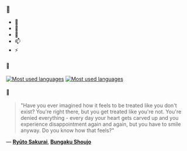 ### 👋

- 🔭
- 🌱
- 💬
- 📫
- ⚡

#### 🧏

[![Most used languages](https://github-readme-stats-aynah.vercel.app/api/top-langs/?username=aynh&theme=solarized-dark&langs_count=6&layout=compact&hide_title=true)](https://github.com/anuraghazra/github-readme-stats#gh-dark-mode-only)
[![Most used languages](https://github-readme-stats-aynah.vercel.app/api/top-langs/?username=aynh&theme=solarized-light&langs_count=6&layout=compact&hide_title=true)](https://github.com/anuraghazra/github-readme-stats#gh-light-mode-only)

#### 💬

> "Have you ever imagined how it feels to be treated like you don't exist? You're right there, but you get treated like you're not. You're denied everything - every day your heart gets carved up and you experience disappointment again and again, but you have to smile anyway. Do you know how that feels?"

&mdash; [**Ryūto Sakurai**](https://myanimelist.net/character.php?q=Ry%C5%ABto%20Sakurai&cat=character), [**Bungaku Shoujo**](https://myanimelist.net/search/all?q=Bungaku%20Shoujo&cat=all)
